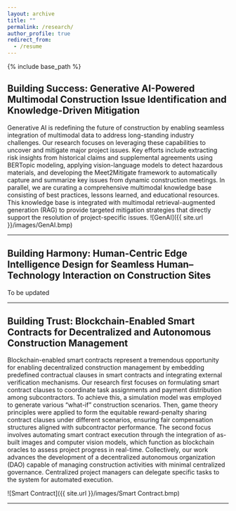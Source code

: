 ```yaml
---
layout: archive
title: ""
permalink: /research/
author_profile: true
redirect_from:
  - /resume
---
```


{% include base_path %}



Building Success: Generative AI-Powered Multimodal Construction Issue Identification and Knowledge-Driven Mitigation
------
Generative AI is redefining the future of construction by enabling seamless integration of multimodal data to address long-standing industry challenges. Our research focuses on leveraging these capabilities to uncover and mitigate major project issues. Key efforts include extracting risk insights from historical claims and supplemental agreements using BERTopic modeling, applying vision-language models to detect hazardous materials, and developing the Meet2Mitigate framework to automatically capture and summarize key issues from dynamic construction meetings. In parallel, we are curating a comprehensive multimodal knowledge base consisting of best practices, lessons learned, and educational resources. This knowledge base is integrated with multimodal retrieval-augmented generation (RAG) to provide targeted mitigation strategies that directly support the resolution of project-specific issues.
![GenAI]({{ site.url }}/images/GenAI.bmp)

** **

Building Harmony: Human-Centric Edge Intelligence Design for Seamless Human–Technology Interaction on Construction Sites
------
To be updated

** **

Building Trust: Blockchain-Enabled Smart Contracts for Decentralized and Autonomous Construction Management
------

Blockchain-enabled smart contracts represent a tremendous opportunity for enabling decentralized construction management by embedding predefined contractual clauses in smart contracts and integrating external verification mechanisms. Our research first focuses on formulating smart contract clauses to coordinate task assignments and payment distribution among subcontractors. To achieve this, a simulation model was employed to generate various “what-if” construction scenarios. Then, game theory principles were applied to form the equitable reward-penalty sharing contract clauses under different scenarios, ensuring fair compensation structures aligned with subcontractor performance. The second focus involves automating smart contract execution through the integration of as-built images and computer vision models, which function as blockchain oracles to assess project progress in real-time. Collectively, our work advances the development of a decentralized autonomous organization (DAO) capable of managing construction activities with minimal centralized governance. Centralized project managers can delegate specific tasks to the system for automated execution.

![Smart Contract]({{ site.url }}/images/Smart Contract.bmp)

**  **
